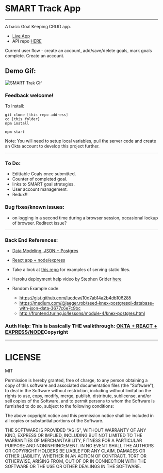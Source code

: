 # SMART Track App
---
A basic Goal Keeping CRUD app.  
  * [Live App](https://smart-trak.firebaseapp.com/)
  * API repo [HERE](https://github.com/lebeerman/smart-track-express)

Current user flow - create an account, add/save/delete goals, mark goals complete.
Create an account.

## Demo Gif:

![SMART Trak Gif](./smartTrak.gif)

### Feedback welcome!

To Install:
```
git clone [this repo address]
cd [this folder]
npm install

npm start
```
Note: You will need to setup local variables, pull the server code and create an Okta account to develop this project further.

---
### To Do:
- Edittable Goals once submitted. 
- Counter of completed goal.
- links to SMART goal strategies.
- User account management.
- Redux!!!

### Bug fixes/known issues: 
* on logging in a second time during a browser session, occasional lockup of browser. Redirect issue?


---
### Back End References:
- [Data Modeling, JSON + Postgres](https://blog.codeship.com/unleash-the-power-of-storing-json-in-postgres/)
- [React app + node/express](https://medium.freecodecamp.org/how-to-make-create-react-app-work-with-a-node-backend-api-7c5c48acb1b0)

- Take a look at [this repo](https://github.com/esausilva/quick-node-server/blob/master/server.js) for examples of serving static files.

- Heroku deployment help video by Stephen Grider [here](https://youtu.be/Ru3Rj_hM8bo) 

- Random Example code:
  * https://gist.github.com/lucdew/10d7ab14a2b4db106285
  * https://medium.com/@jaeger.rob/seed-knex-postgresql-database-with-json-data-3677c6e7c9bc
  * http://frontend.turing.io/lessons/module-4/knex-postgres.html

### Auth Help: This is basically THE walkthrough: [OKTA + REACT + EXPRESS/NODE](https://developer.okta.com/blog/2018/02/06/build-user-registration-with-node-react-and-okta)Copyright <YEAR> <COPYRIGHT HOLDER>

---
# LICENSE

MIT

Permission is hereby granted, free of charge, to any person obtaining a copy of this software and associated documentation files (the "Software"), to deal in the Software without restriction, including without limitation the rights to use, copy, modify, merge, publish, distribute, sublicense, and/or sell copies of the Software, and to permit persons to whom the Software is furnished to do so, subject to the following conditions:

The above copyright notice and this permission notice shall be included in all copies or substantial portions of the Software.

THE SOFTWARE IS PROVIDED "AS IS", WITHOUT WARRANTY OF ANY KIND, EXPRESS OR IMPLIED, INCLUDING BUT NOT LIMITED TO THE WARRANTIES OF MERCHANTABILITY, FITNESS FOR A PARTICULAR PURPOSE AND NONINFRINGEMENT. IN NO EVENT SHALL THE AUTHORS OR COPYRIGHT HOLDERS BE LIABLE FOR ANY CLAIM, DAMAGES OR OTHER LIABILITY, WHETHER IN AN ACTION OF CONTRACT, TORT OR OTHERWISE, ARISING FROM, OUT OF OR IN CONNECTION WITH THE SOFTWARE OR THE USE OR OTHER DEALINGS IN THE SOFTWARE.
